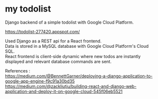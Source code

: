 # my todolist

Django backend of a simple todolist with Google Cloud Platform.

https://todolist-277420.appspot.com/

Used Django as a REST api for a React frontend.  
Data is stored in a MySQL database with Google Cloud Platform's Cloud SQL.  
React frontend is client-side dynamic where new todos are instantly displayed and relevant database commands are sent.  



References :  
https://medium.com/@BennettGarner/deploying-a-django-application-to-google-app-engine-f9c91a30bd35
https://medium.com/@zackliutju/building-react-and-django-web-application-and-deploy-it-on-google-cloud-545f06eb5521